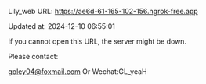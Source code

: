 Lily_web URL: https://ae6d-61-165-102-156.ngrok-free.app

Updated at: 2024-12-10 06:55:01

If you cannot open this URL, the server might be down.

Please contact: 

goley04@foxmail.com Or Wechat:GL_yeaH
